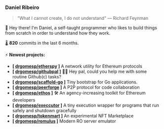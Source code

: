 ### Daniel Ribeiro
>  "What I cannot create, I do not understand" — Richard Feynman

👋 Hey there! I'm Daniel, a self-taught programmer who likes to build things from 
scratch in order to understand how they work.

🌡️ **820** commits in the last 6 months.

⚡ **Newest projects:**

- **[ **[drgomesp/etherspy](https://github.com/drgomesp/etherspy)** ]** A network utility for Ethereum protocols<br/>
- **[ **[drgomesp/githubpal](https://github.com/drgomesp/githubpal)** ]** 👷🏽 Hey pal, could you help me with some routine Github(c) tasks?<br/>
- **[ **[drgomesp/scaffold-go](https://github.com/drgomesp/scaffold-go)** ]** Tiny bootstrap for Go applications.<br/>
- **[ **[drgomesp/peerforge](https://github.com/drgomesp/peerforge)** ]** A P2P protocol for code collaboration<br/>
- **[ **[drgomesp/ethos](https://github.com/drgomesp/ethos)** ]** :hammer_and_wrench: An agency-increasing toolkit for Ethereum developers<br/>
- **[ **[drgomesp/execcutor](https://github.com/drgomesp/execcutor)** ]** A tiny execution wrapper for programs that run safely and shutdown gracefully<br/>
- **[ **[drgomesp/tokenmart](https://github.com/drgomesp/tokenmart)** ]** An experimental NFT Marketplace<br/>
- **[ **[drgomesp/romulus](https://github.com/drgomesp/romulus)** ]** Modern RO server emulator<br/>

